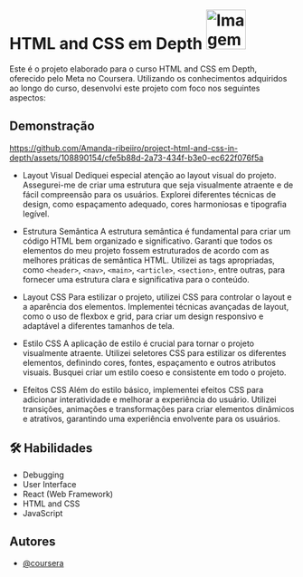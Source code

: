 
# HTML and CSS em Depth <img src="https://th.bing.com/th/id/OIP.L5MBP2lB2KENDlRirmcnMAAAAA?pid=ImgDet&rs=1" alt="Imagem" width="70"/>

Este é o projeto elaborado para o curso HTML and CSS em Depth, oferecido pelo Meta no Coursera. Utilizando os conhecimentos adquiridos ao longo do curso, desenvolvi este projeto com foco nos seguintes aspectos:


## Demonstração

https://github.com/Amanda-ribeiiro/project-html-and-css-in-depth/assets/108890154/cfe5b88d-2a73-434f-b3e0-ec622f076f5a

- Layout Visual
Dediquei especial atenção ao layout visual do projeto. Assegurei-me de criar uma estrutura que seja visualmente atraente e de fácil compreensão para os usuários. Explorei diferentes técnicas de design, como espaçamento adequado, cores harmoniosas e tipografia legível.

- Estrutura Semântica
A estrutura semântica é fundamental para criar um código HTML bem organizado e significativo. Garanti que todos os elementos do meu projeto fossem estruturados de acordo com as melhores práticas de semântica HTML. Utilizei as tags apropriadas, como `<header>`, `<nav>`, `<main>`, `<article>`, `<section>`, entre outras, para fornecer uma estrutura clara e significativa para o conteúdo.

- Layout CSS
Para estilizar o projeto, utilizei CSS para controlar o layout e a aparência dos elementos. Implementei técnicas avançadas de layout, como o uso de flexbox e grid, para criar um design responsivo e adaptável a diferentes tamanhos de tela.

- Estilo CSS
A aplicação de estilo é crucial para tornar o projeto visualmente atraente. Utilizei seletores CSS para estilizar os diferentes elementos, definindo cores, fontes, espaçamento e outros atributos visuais. Busquei criar um estilo coeso e consistente em todo o projeto.

- Efeitos CSS
Além do estilo básico, implementei efeitos CSS para adicionar interatividade e melhorar a experiência do usuário. Utilizei transições, animações e transformações para criar elementos dinâmicos e atrativos, garantindo uma experiência envolvente para os usuários.





## 🛠 Habilidades
- Debugging
- User Interface
- React (Web Framework)
- HTML and CSS
- JavaScript



## Autores

- [@coursera](https://www.coursera.org/learn/html-and-css-in-depth?)





